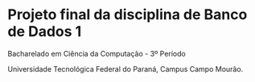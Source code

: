 # Projeto final da disciplina de Banco de Dados 1
Bacharelado em Ciência da Computação - 3º Período

Universidade Tecnológica Federal do Paraná, Campus Campo Mourão.

